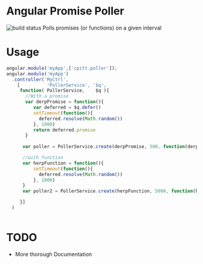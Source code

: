 # Angular Promise Poller
![build status]( https://travis-ci.org/cpitt/angular-promise-poller.svg?branch=master )
Polls promises (or functions) on a given interval

# Usage 
```javascript
angular.module('myApp',['cpitt.poller']);
angular.module('myApp')
  .controller('MyCtrl',
    [          'PollerService', '$q',
     function( PollerService,    $q ){
       //With a promise
       var derpPromise = function(){
          var deferred = $q.defer()
          setTimeout(function(){
            deferred.resolve(Math.random())
          }, 1000)
          return deferred.promise
       }
      
      var poller = PollerService.create(derpPromise, 500, function(derp){ $scope.derp = derp });

      //with function
      var herpFunction = function(){
          setTimeout(function(){
            deferred.resolve(Math.random())
          }, 1000)
      }
      var poller2 = PollerService.create(herpFunction, 5000, function(herp){ $scope.herp = herp });

     }]
  )
  
```

# TODO
* More thorough Documentation
